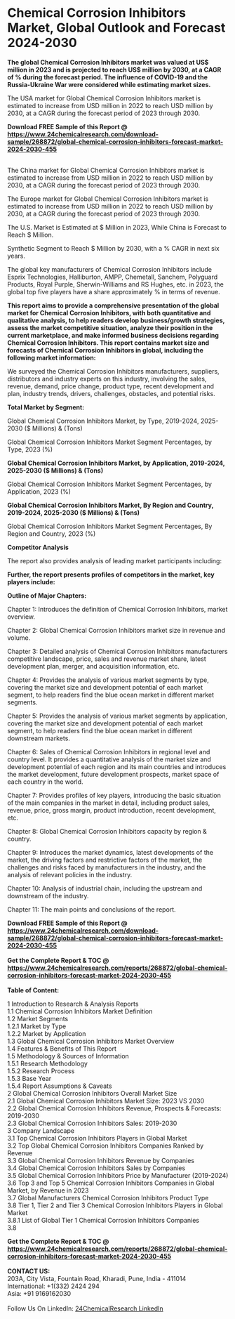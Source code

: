 <h1>Chemical Corrosion Inhibitors Market, Global Outlook and Forecast 2024-2030</h1><p><strong>The global Chemical Corrosion Inhibitors market was valued at US$ million in 2023 and is projected to reach US$ million by 2030, at a CAGR of % during the forecast period. The influence of COVID-19 and the Russia-Ukraine War were considered while estimating market sizes.</strong></p><p>
</p><p>The USA market for Global Chemical Corrosion Inhibitors market is estimated to increase from USD million in 2022 to reach USD million by 2030, at a CAGR during the forecast period of 2023 through 2030.</p><div><b>Download FREE Sample of this Report @ 
            <a href="https://www.24chemicalresearch.com/download-sample/268872/global-chemical-corrosion-inhibitors-forecast-market-2024-2030-455">
            https://www.24chemicalresearch.com/download-sample/268872/global-chemical-corrosion-inhibitors-forecast-market-2024-2030-455</a></b></div><br><p>
</p><p>The China market for Global Chemical Corrosion Inhibitors market is estimated to increase from USD million in 2022 to reach USD million by 2030, at a CAGR during the forecast period of 2023 through 2030.</p><p>
</p><p>The Europe market for Global Chemical Corrosion Inhibitors market is estimated to increase from USD million in 2022 to reach USD million by 2030, at a CAGR during the forecast period of 2023 through 2030.</p><p>
</p><p>The U.S. Market is Estimated at $ Million in 2023, While China is Forecast to Reach $ Million.</p><p>
Synthetic Segment to Reach $ Million by 2030, with a % CAGR in next six years.</p><p>
The global key manufacturers of Chemical Corrosion Inhibitors include Esprix Technologies, Halliburton, AMPP, Chemetall, Sanchem, Polyguard Products, Royal Purple, Sherwin-Williams and RS Hughes, etc. in 2023, the global top five players have a share approximately % in terms of revenue.</p><p>
<strong>This report aims to provide a comprehensive presentation of the global market for Chemical Corrosion Inhibitors, with both quantitative and qualitative analysis, to help readers develop business/growth strategies, assess the market competitive situation, analyze their position in the current marketplace, and make informed business decisions regarding Chemical Corrosion Inhibitors. This report contains market size and forecasts of Chemical Corrosion Inhibitors in global, including the following market information:</strong></p><p>
</p><p>
</p><p>We surveyed the Chemical Corrosion Inhibitors manufacturers, suppliers, distributors and industry experts on this industry, involving the sales, revenue, demand, price change, product type, recent development and plan, industry trends, drivers, challenges, obstacles, and potential risks.</p><p>
<strong>Total Market by Segment:</strong></p><p>
Global Chemical Corrosion Inhibitors Market, by Type, 2019-2024, 2025-2030 ($ Millions) &amp; (Tons)</p><p>
Global Chemical Corrosion Inhibitors Market Segment Percentages, by Type, 2023 (%)</p><p>
</p><p>
</p><p><strong>Global Chemical Corrosion Inhibitors Market, by Application, 2019-2024, 2025-2030 ($ Millions) &amp; (Tons)</strong></p><p>
Global Chemical Corrosion Inhibitors Market Segment Percentages, by Application, 2023 (%)</p><p>
</p><p>
</p><p><strong>Global Chemical Corrosion Inhibitors Market, By Region and Country, 2019-2024, 2025-2030 ($ Millions) &amp; (Tons)</strong></p><p>
Global Chemical Corrosion Inhibitors Market Segment Percentages, By Region and Country, 2023 (%)</p><p>
</p><p>
</p><p><strong>Competitor Analysis</strong></p><p>
The report also provides analysis of leading market participants including:</p><p>
</p><p>
</p><p><strong>Further, the report presents profiles of competitors in the market, key players include:</strong></p><p>
</p><p>
</p><p><strong>Outline of Major Chapters:</strong></p><p>
Chapter 1: Introduces the definition of Chemical Corrosion Inhibitors, market overview.</p><p>
Chapter 2: Global Chemical Corrosion Inhibitors market size in revenue and volume.</p><p>
Chapter 3: Detailed analysis of Chemical Corrosion Inhibitors manufacturers competitive landscape, price, sales and revenue market share, latest development plan, merger, and acquisition information, etc.</p><p>
Chapter 4: Provides the analysis of various market segments by type, covering the market size and development potential of each market segment, to help readers find the blue ocean market in different market segments.</p><p>
Chapter 5: Provides the analysis of various market segments by application, covering the market size and development potential of each market segment, to help readers find the blue ocean market in different downstream markets.</p><p>
Chapter 6: Sales of Chemical Corrosion Inhibitors in regional level and country level. It provides a quantitative analysis of the market size and development potential of each region and its main countries and introduces the market development, future development prospects, market space of each country in the world.</p><p>
Chapter 7: Provides profiles of key players, introducing the basic situation of the main companies in the market in detail, including product sales, revenue, price, gross margin, product introduction, recent development, etc.</p><p>
Chapter 8: Global Chemical Corrosion Inhibitors capacity by region &amp; country.</p><p>
Chapter 9: Introduces the market dynamics, latest developments of the market, the driving factors and restrictive factors of the market, the challenges and risks faced by manufacturers in the industry, and the analysis of relevant policies in the industry.</p><p>
Chapter 10: Analysis of industrial chain, including the upstream and downstream of the industry.</p><p>
Chapter 11: The main points and conclusions of the report.</p><div><b>Download FREE Sample of this Report @ 
            <a href="https://www.24chemicalresearch.com/download-sample/268872/global-chemical-corrosion-inhibitors-forecast-market-2024-2030-455">
            https://www.24chemicalresearch.com/download-sample/268872/global-chemical-corrosion-inhibitors-forecast-market-2024-2030-455</a></b></div><br><div><b>Get the Complete Report & TOC @ 
            <a href="https://www.24chemicalresearch.com/reports/268872/global-chemical-corrosion-inhibitors-forecast-market-2024-2030-455">
            https://www.24chemicalresearch.com/reports/268872/global-chemical-corrosion-inhibitors-forecast-market-2024-2030-455</a></b></div><br>
            <b>Table of Content:</b><p>1 Introduction to Research & Analysis Reports<br />
    1.1 Chemical Corrosion Inhibitors Market Definition<br />
    1.2 Market Segments<br />
        1.2.1 Market by Type<br />
        1.2.2 Market by Application<br />
    1.3 Global Chemical Corrosion Inhibitors Market Overview<br />
    1.4 Features & Benefits of This Report<br />
    1.5 Methodology & Sources of Information<br />
        1.5.1 Research Methodology<br />
        1.5.2 Research Process<br />
        1.5.3 Base Year<br />
        1.5.4 Report Assumptions & Caveats<br />
2 Global Chemical Corrosion Inhibitors Overall Market Size<br />
    2.1 Global Chemical Corrosion Inhibitors Market Size: 2023 VS 2030<br />
    2.2 Global Chemical Corrosion Inhibitors Revenue, Prospects & Forecasts: 2019-2030<br />
    2.3 Global Chemical Corrosion Inhibitors Sales: 2019-2030<br />
3 Company Landscape<br />
    3.1 Top Chemical Corrosion Inhibitors Players in Global Market<br />
    3.2 Top Global Chemical Corrosion Inhibitors Companies Ranked by Revenue<br />
    3.3 Global Chemical Corrosion Inhibitors Revenue by Companies<br />
    3.4 Global Chemical Corrosion Inhibitors Sales by Companies<br />
    3.5 Global Chemical Corrosion Inhibitors Price by Manufacturer (2019-2024)<br />
    3.6 Top 3 and Top 5 Chemical Corrosion Inhibitors Companies in Global Market, by Revenue in 2023<br />
    3.7 Global Manufacturers Chemical Corrosion Inhibitors Product Type<br />
    3.8 Tier 1, Tier 2 and Tier 3 Chemical Corrosion Inhibitors Players in Global Market<br />
        3.8.1 List of Global Tier 1 Chemical Corrosion Inhibitors Companies<br />
        3.8</p><div><b>Get the Complete Report & TOC @ 
            <a href="https://www.24chemicalresearch.com/reports/268872/global-chemical-corrosion-inhibitors-forecast-market-2024-2030-455">
            https://www.24chemicalresearch.com/reports/268872/global-chemical-corrosion-inhibitors-forecast-market-2024-2030-455</a></b></div><br><b>CONTACT US:</b><br>
            203A, City Vista, Fountain Road, Kharadi, Pune, India - 411014<br>
            International: +1(332) 2424 294<br>
            Asia: +91 9169162030 <br><br>
            Follow Us On LinkedIn: <a href="https://www.linkedin.com/company/24chemicalresearch/">24ChemicalResearch LinkedIn</a>